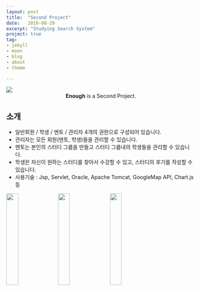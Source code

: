 ```yaml
---
layout: post
title:  "Second Project"
date:   2018-08-29
excerpt: "Studying Search System"
project: true
tag:
- jekyll 
- moon
- blog
- about
- theme

---
```


<img src="{{site.baseurl}}/assets/img/enough.PNG"/>

    
<center><b>Enough</b> is a Second Project.</center>
     
## 소개
* 일반회원 / 학생 / 멘토 / 관리자 4개의 권한으로 구성되어 있습니다.
* 관리자는 모든 회원(멘토, 학생)들을 관리할 수 있습니다.
* 멘토는 본인의 스터디 그룹을 만들고 스터디 그룹내의 학생들을 관리할 수 있습니다.
* 학생은 자신이 원하는 스터디를 찾아서 수강할 수 있고, 스터디의 후기를 작성할 수 있습니다.
* 사용기술 : Jsp, Servlet, Oracle, Apache Tomcat, GoogleMap API, Chart.js 등    
     

<img src="{{site.baseurl}}/assets/img/Enough5.PNG" style="width:25%; display:inline;"/>&nbsp;&nbsp;
<img src="{{site.baseurl}}/assets/img/Enough4.PNG" style="width:25%; display:inline;"/>&nbsp;&nbsp;
<img src="{{site.baseurl}}/assets/img/Enough3.PNG" style="width:25%; display:inline;"/>







